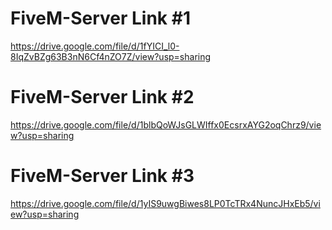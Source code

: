 # FiveM-Server Link #1
https://drive.google.com/file/d/1fYICI_l0-8IqZvBZg63B3nN6Cf4nZO7Z/view?usp=sharing
# FiveM-Server Link #2
https://drive.google.com/file/d/1blbQoWJsGLWIffx0EcsrxAYG2oqChrz9/view?usp=sharing
# FiveM-Server Link #3
https://drive.google.com/file/d/1yIS9uwgBiwes8LP0TcTRx4NuncJHxEb5/view?usp=sharing
